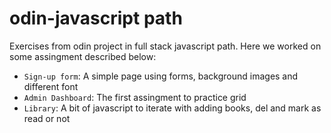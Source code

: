 # odin-javascript path

Exercises from odin project in full stack javascript path. Here we worked on some assingment described below:

- `Sign-up form`: A simple page using forms, background images and different font
- `Admin Dashboard`: The first assingment to practice grid
- `Library`: A bit of javascript to iterate with adding books, del and mark as read or not
